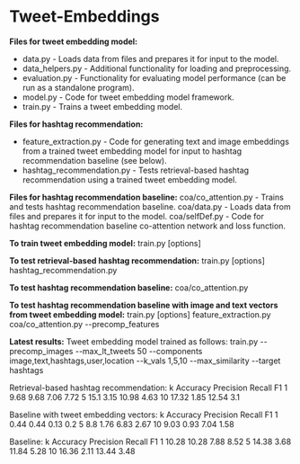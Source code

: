 # Tweet-Embeddings

**Files for tweet embedding model:**
* data.py - Loads data from files and prepares it for input to the model.
* data_helpers.py - Additional functionality for loading and preprocessing.
* evaluation.py - Functionality for evaluating model performance (can be run as a standalone program).
* model.py - Code for tweet embedding model framework.
* train.py - Trains a tweet embedding model.

**Files for hashtag recommendation:**
* feature_extraction.py - Code for generating text and image embeddings from a trained tweet embedding model for input to hashtag recommendation baseline (see below).
* hashtag_recommendation.py - Tests retrieval-based hashtag recommendation using a trained tweet embedding model.

**Files for hashtag recommendation baseline:**
coa/co_attention.py - Trains and tests hashtag recommendation baseline.
coa/data.py - Loads data from files and prepares it for input to the model.
coa/selfDef.py - Code for hashtag recommendation baseline co-attention network and loss function.

**To train tweet embedding model:**
train.py [options]

**To test retrieval-based hashtag recommendation:**
train.py [options]
hashtag_recommendation.py

**To test hashtag recommendation baseline:**
coa/co_attention.py

**To test hashtag recommendation baseline with image and text vectors from tweet embedding model:**
train.py [options]
feature_extraction.py
coa/co_attention.py --precomp_features

**Latest results:**
Tweet embedding model trained as follows:
train.py --precomp_images --max_lt_tweets 50 --components image,text,hashtags,user,location --k_vals 1,5,10 --max_similarity --target hashtags

Retrieval-based hashtag recommendation:
k       Accuracy        Precision       Recall          F1
1       9.68            9.68            7.06            7.72
5       15.1            3.15            10.98           4.63
10      17.32           1.85            12.54           3.1

Baseline with tweet embedding vectors:
k       Accuracy        Precision       Recall          F1
1       0.44            0.44            0.13            0.2
5       8.8             1.76            6.83            2.67
10      9.03            0.93            7.04            1.58

Baseline:
k       Accuracy        Precision       Recall          F1
1       10.28           10.28           7.88            8.52
5       14.38           3.68            11.84           5.28
10      16.36           2.11            13.44           3.48

